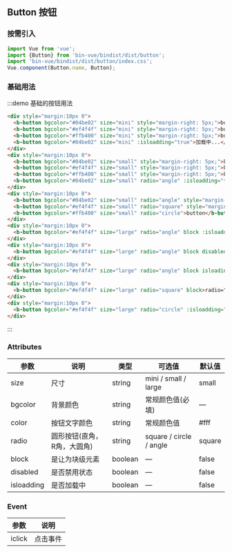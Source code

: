 ## Button 按钮

### 按需引入
```javascript
import Vue from 'vue';
import {Button} from 'bin-vue/bindist/dist/button';
import 'bin-vue/bindist/dist/button/index.css';
Vue.component(Button.name, Button);
```

### 基础用法

:::demo 基础的按钮用法

```html
<div style="margin:10px 0">
  <b-button bgcolor="#04be02" size="mini" style="margin-right: 5px;">button</b-button>
  <b-button bgcolor="#ef4f4f" size="mini" style="margin-right: 5px;">button</b-button>
  <b-button bgcolor="#ffb400" size="mini" style="margin-right: 5px;">button</b-button>
  <b-button bgcolor="#04be02" size="mini" :isloadding="true">加载中...</b-button>
</div>
<div style="margin:10px 0">
  <b-button bgcolor="#04be02" size="small" style="margin-right: 5px;">button</b-button>
  <b-button bgcolor="#ef4f4f" size="small" style="margin-right: 5px;">button</b-button>
  <b-button bgcolor="#ffb400" size="small" style="margin-right: 5px;">button</b-button>
  <b-button bgcolor="#04be02" size="small" radio="angle" :isloadding="true">加载中...</b-button>
</div>
<div style="margin:10px 0">
  <b-button bgcolor="#04be02" size="small" radio="angle" style="margin-right: 5px;">button</b-button>
  <b-button bgcolor="#ef4f4f" size="small" radio="square" style="margin-right: 5px;">button</b-button>
  <b-button bgcolor="#ffb400" size="small" radio="circle">button</b-button>
</div>
<div style="margin:10px 0">
  <b-button bgcolor="#ef4f4f" size="large" radio="angle" block :isloadding="true">加载中...</b-button>
</div>
<div style="margin:10px 0">
  <b-button bgcolor="#ef4f4f" size="large" radio="angle" block disabled>禁用</b-button>
</div>
<div style="margin:10px 0">
  <b-button bgcolor="#ef4f4f" size="large" radio="angle" block isloading>radio="angle"</b-button>
</div>
<div style="margin:10px 0">
  <b-button bgcolor="#ef4f4f" size="large" radio="square" block>radio="square"</b-button>
</div>
<div style="margin:10px 0">
  <b-button bgcolor="#ef4f4f" size="large" radio="circle" :isloadding="true" block>radio="circle"</b-button>
</div>
```
:::


### Attributes
| 参数        | 说明                       | 类型         | 可选值                   | 默认值   |
|-------------|--------------------------- |------------- |--------------------------|----------|
| size        | 尺寸                       | string       |   mini / small / large   | small    |
| bgcolor     | 背景颜色                   | string       |  常规颜色值(必填)        | —        |
| color       | 按钮文字颜色               | string       |  常规颜色值              | #fff     |
| radio       | 圆形按钮(直角，R角，大圆角)| string       | square / circle / angle  | square   |
| block       | 是让为块级元素             | boolean      | —                        | false    |
| disabled    | 是否禁用状态               | boolean      | —                        | false    |
| isloadding  | 是否加载中                 | boolean      | —                        | false    |

### Event
| 参数      | 说明       |
|-----------|------------|
| iclick    | 点击事件   |
